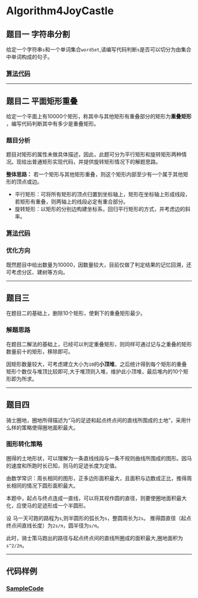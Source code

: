# Algorithm4JoyCastle

## 题目一 字符串分割
给定一个字符串`s`和一个单词集合`wordSet`,请编写代码判断`s`是否可以切分为由集合中单词构成的句子。

### [算法代码](https://github.com/czlsy009/Algorithm4JoyCastle/blob/master/WordSplit.cs)

***
## 题目二 平面矩形重叠
给定一个平面上有10000个矩形，称其中与其他矩形有重叠部分的矩形为**重叠矩形** ，编写代码判断其中有多少是重叠矩形。

### 题目分析
题目对矩形的属性未做具体描述，因此，此题可分为平行矩形和旋转矩形两种情况。现给出普通矩形实现代码，并提供旋转矩形情况下的解题思路。

**整体思路：** 若一个矩形与其他矩形重叠，则这个矩形内部至少有一个属于其他矩形的顶点或边。

* 平行矩形：可将所有矩形的顶点归置到坐标轴上，矩形在坐标轴上形成线段，若矩形有重叠，则两轴上的线段必定有重合部分。
* 旋转矩形：以矩形的分别边构建坐标系，回归平行矩形的方式，并考虑边的斜率。

### [算法代码](https://github.com/czlsy009/Algorithm4JoyCastle/blob/master/RectangleOverlay.cs)

### 优化方向
既然题目中给出数量为10000，因数量较大，目前仅做了判定结果的记忆回溯，还可考虑分区、建树等方向。

***

## 题目三 
在题目二的基础上，删除10个矩形，使剩下的重叠矩形最少。
### 解题思路
在题目二解法的基础上，已经可以判定重叠矩形，则同样可通过记与之重叠的矩形数量前十的矩形，移除即可。

因矩形数量较大，可考虑建立大小为`10`的**小顶堆**，之后统计得到每个矩形的重叠矩形个数仅与堆顶比较即可,大于堆顶则入堆，维护此小顶堆，最后堆内的10个矩形即为所求。

***
## 题目四
骑士圈地，圈地所得描述为“马的足迹和起点终点间的直线所围成的土地”，采用什么样的策略使得圈地面积最大。

### 图形转化策略
圈得的土地形状，可以理解为一条直线线段与一条不规则曲线所围成的图形。因马的速度和所跑时长已知，则马的足迹长度为定值。

由数学常识：周长相同的图形，正多边形面积最大，且面积与边数成正比，推得周长相同的情况下圆形面积最大。

本题中，起点与终点连成一直线，可以将其视作圆的直径，则要使圈地面积最大化，应使马的足迹形成一个半圆形。

设 马一天可跑的路程为`s`,则半圆形的弧长为`s`，整圆周长为`2s`。
推得圆直径（起点终点间直线长度）为`2s/π`，圆半径为`s/π`。

此时，骑士策马跑出的路径与起点终点间的直线所圈成的面积最大,圈地面积为`s^2/2π`。

***
## 代码样例
### [SampleCode](https://github.com/czlsy009/Algorithm4JoyCastle/tree/master/Scripts)

